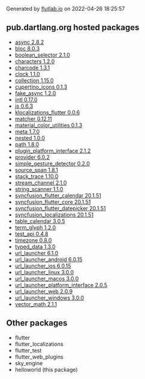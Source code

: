Generated by [flutlab.io](https://flutlab.io) on 2022-04-26 18:25:57


## pub.dartlang.org hosted packages

 - [async 2.8.2](https://pub.dartlang.org/packages/async/versions/2.8.2)
 - [bloc 8.0.3](https://pub.dartlang.org/packages/bloc/versions/8.0.3)
 - [boolean_selector 2.1.0](https://pub.dartlang.org/packages/boolean_selector/versions/2.1.0)
 - [characters 1.2.0](https://pub.dartlang.org/packages/characters/versions/1.2.0)
 - [charcode 1.3.1](https://pub.dartlang.org/packages/charcode/versions/1.3.1)
 - [clock 1.1.0](https://pub.dartlang.org/packages/clock/versions/1.1.0)
 - [collection 1.15.0](https://pub.dartlang.org/packages/collection/versions/1.15.0)
 - [cupertino_icons 0.1.3](https://pub.dartlang.org/packages/cupertino_icons/versions/0.1.3)
 - [fake_async 1.2.0](https://pub.dartlang.org/packages/fake_async/versions/1.2.0)
 - [intl 0.17.0](https://pub.dartlang.org/packages/intl/versions/0.17.0)
 - [js 0.6.3](https://pub.dartlang.org/packages/js/versions/0.6.3)
 - [klocalizations_flutter 0.0.6](https://pub.dartlang.org/packages/klocalizations_flutter/versions/0.0.6)
 - [matcher 0.12.11](https://pub.dartlang.org/packages/matcher/versions/0.12.11)
 - [material_color_utilities 0.1.3](https://pub.dartlang.org/packages/material_color_utilities/versions/0.1.3)
 - [meta 1.7.0](https://pub.dartlang.org/packages/meta/versions/1.7.0)
 - [nested 1.0.0](https://pub.dartlang.org/packages/nested/versions/1.0.0)
 - [path 1.8.0](https://pub.dartlang.org/packages/path/versions/1.8.0)
 - [plugin_platform_interface 2.1.2](https://pub.dartlang.org/packages/plugin_platform_interface/versions/2.1.2)
 - [provider 6.0.2](https://pub.dartlang.org/packages/provider/versions/6.0.2)
 - [simple_gesture_detector 0.2.0](https://pub.dartlang.org/packages/simple_gesture_detector/versions/0.2.0)
 - [source_span 1.8.1](https://pub.dartlang.org/packages/source_span/versions/1.8.1)
 - [stack_trace 1.10.0](https://pub.dartlang.org/packages/stack_trace/versions/1.10.0)
 - [stream_channel 2.1.0](https://pub.dartlang.org/packages/stream_channel/versions/2.1.0)
 - [string_scanner 1.1.0](https://pub.dartlang.org/packages/string_scanner/versions/1.1.0)
 - [syncfusion_flutter_calendar 20.1.51](https://pub.dartlang.org/packages/syncfusion_flutter_calendar/versions/20.1.51)
 - [syncfusion_flutter_core 20.1.51](https://pub.dartlang.org/packages/syncfusion_flutter_core/versions/20.1.51)
 - [syncfusion_flutter_datepicker 20.1.51](https://pub.dartlang.org/packages/syncfusion_flutter_datepicker/versions/20.1.51)
 - [syncfusion_localizations 20.1.51](https://pub.dartlang.org/packages/syncfusion_localizations/versions/20.1.51)
 - [table_calendar 3.0.5](https://pub.dartlang.org/packages/table_calendar/versions/3.0.5)
 - [term_glyph 1.2.0](https://pub.dartlang.org/packages/term_glyph/versions/1.2.0)
 - [test_api 0.4.8](https://pub.dartlang.org/packages/test_api/versions/0.4.8)
 - [timezone 0.8.0](https://pub.dartlang.org/packages/timezone/versions/0.8.0)
 - [typed_data 1.3.0](https://pub.dartlang.org/packages/typed_data/versions/1.3.0)
 - [url_launcher 6.1.0](https://pub.dartlang.org/packages/url_launcher/versions/6.1.0)
 - [url_launcher_android 6.0.15](https://pub.dartlang.org/packages/url_launcher_android/versions/6.0.15)
 - [url_launcher_ios 6.0.15](https://pub.dartlang.org/packages/url_launcher_ios/versions/6.0.15)
 - [url_launcher_linux 3.0.0](https://pub.dartlang.org/packages/url_launcher_linux/versions/3.0.0)
 - [url_launcher_macos 3.0.0](https://pub.dartlang.org/packages/url_launcher_macos/versions/3.0.0)
 - [url_launcher_platform_interface 2.0.5](https://pub.dartlang.org/packages/url_launcher_platform_interface/versions/2.0.5)
 - [url_launcher_web 2.0.9](https://pub.dartlang.org/packages/url_launcher_web/versions/2.0.9)
 - [url_launcher_windows 3.0.0](https://pub.dartlang.org/packages/url_launcher_windows/versions/3.0.0)
 - [vector_math 2.1.1](https://pub.dartlang.org/packages/vector_math/versions/2.1.1)

## Other packages

 - flutter
 - flutter_localizations
 - flutter_test
 - flutter_web_plugins
 - sky_engine
 - helloworld (this package)

